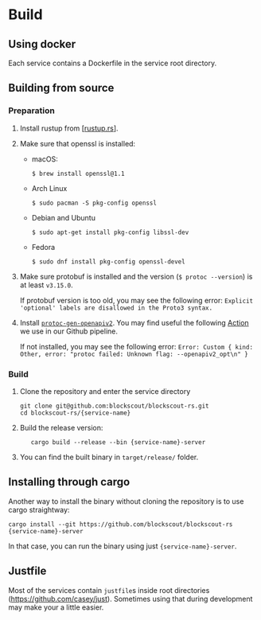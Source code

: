 # Build

## Using docker
Each service contains a Dockerfile in the service root directory.

## Building from source

### Preparation

1. Install rustup from [[rustup.rs](https://rustup.rs/)].

2. Make sure that openssl is installed:

    - macOS:

      `$ brew install openssl@1.1`

    - Arch Linux

      `$ sudo pacman -S pkg-config openssl`

    - Debian and Ubuntu

      `$ sudo apt-get install pkg-config libssl-dev`

    - Fedora

      `$ sudo dnf install pkg-config openssl-devel`

3. Make sure protobuf is installed and the version (`$ protoc --version`) is at least `v3.15.0`.

   If protobuf version is too old, you may see the following error: `Explicit 'optional' labels are disallowed in the Proto3 syntax.`

4. Install [`protoc-gen-openapiv2`](https://github.com/grpc-ecosystem/grpc-gateway#installation).
   You may find useful the following [Action](https://github.com/blockscout/blockscout-rs/blob/main/.github/actions/deps/action.yml#L21)
   we use in our Github pipeline.

   If not installed, you may see the following error: `Error: Custom { kind: Other, error: "protoc failed: Unknown flag: --openapiv2_opt\n" }`

### Build
1. Clone the repository and enter the service directory
    ```shell
    git clone git@github.com:blockscout/blockscout-rs.git
    cd blockscout-rs/{service-name}
    ```

2. Build the release version:
   ```shell
      cargo build --release --bin {service-name}-server
    ```

3. You can find the built binary in `target/release/` folder.

## Installing through cargo

Another way to install the binary without cloning the repository is to use cargo straightway:

```console
cargo install --git https://github.com/blockscout/blockscout-rs {service-name}-server
```

In that case, you can run the binary using just `{service-name}-server`.

## Justfile

Most of the services contain `justfile`s inside root directories (https://github.com/casey/just). 
Sometimes using that during development may make your a little easier. 
